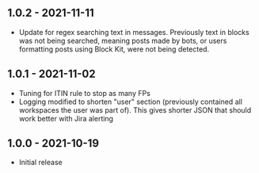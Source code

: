 ## 1.0.2 - 2021-11-11
- Update for regex searching text in messages. Previously text in blocks was not being searched, meaning posts made by bots, or users formatting posts using Block Kit, were not being detected.

## 1.0.1 - 2021-11-02
- Tuning for ITIN rule to stop as many FPs
- Logging modified to shorten "user" section (previously contained all workspaces the user was part of). This gives shorter JSON that should work better with Jira alerting

## 1.0.0 - 2021-10-19
- Initial release
